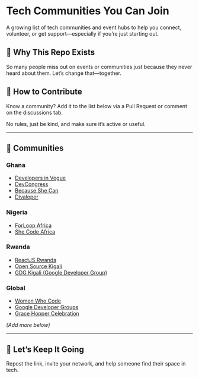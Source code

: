 # Tech Communities You Can Join

A growing list of tech communities and event hubs to help you connect, volunteer, or get support—especially if you’re just starting out.

## 🚀 Why This Repo Exists

So many people miss out on events or communities just because they never heard about them. Let’s change that—together.

## 🧠 How to Contribute

Know a community? Add it to the list below via a Pull Request or comment on the discussions tab.

No rules, just be kind, and make sure it’s active or useful.

---

## 📍 Communities

### Ghana
- [Developers in Vogue](https://developersinvogue.org/)
- [DevCongress](https://twitter.com/devcongress)
- [Because She Can](https://www.becauseshecan.tech)
- [Divaloper](https://divaloper.com)


### Nigeria
- [ForLoop Africa](https://forloop.africa/)
- [She Code Africa](https://shecodeafrica.org/)

### Rwanda
- [ReactJS Rwanda](https://discord.gg/6PjR3pEgPK)
- [Open Source Kigali](https://github.com/Open-Source-Kigali)
- [GDG Kigali (Google Developer Group)](https://gdg.community.dev/gdg-kigali/)

### Global
- [Women Who Code](https://www.womenwhocode.com/)
- [Google Developer Groups](https://developers.google.com/community/gdg)
- [Grace Hopper Celebration](https://ghc.anitab.org)

*(Add more below)*

---

## 🙌 Let’s Keep It Going

Repost the link, invite your network, and help someone find their space in tech.

